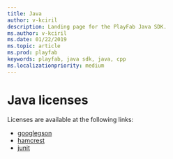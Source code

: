 ```yaml
---
title: Java
author: v-kciril
description: Landing page for the PlayFab Java SDK.
ms.author: v-kciril
ms.date: 01/22/2019
ms.topic: article
ms.prod: playfab
keywords: playfab, java sdk, java, cpp
ms.localizationpriority: medium
---
```


# Java licenses

Licenses are available at the following links:

- [googlegson](licenses/google-gson-license.md)
- [hamcrest](licenses/hamcrest-license.md)
- [junit](licenses/junit-license.md)
